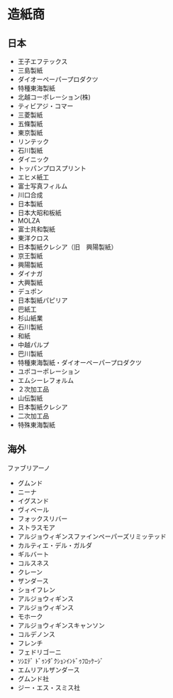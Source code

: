 # 造紙商

## 日本
- 王子エフテックス
- 三島製紙
- ダイオーペーパープロダクツ
- 特種東海製紙
- 北越コーポレーション(株)
- ティビアジ・コマー
- 三菱製紙
- 五條製紙
- 東京製紙
- リンテック
- 石川製紙　
- ダイニック
- トッパンプロスプリント
- エヒメ紙工
- 富士写真フィルム
- 川口合成
- 日本製紙
- 日本大昭和板紙
- MOLZA
- 富士共和製紙
- 東洋クロス
- 日本製紙クレシア（旧　興陽製紙）
- 京王製紙
- 興陽製紙
- ダイナガ
- 大興製紙
- デュポン
- 日本製紙パピリア
- 巴紙工
- 杉山紙業
- 石川製紙
- 和紙
- 中越パルプ
- 巴川製紙
- 特種東海製紙・ダイオーペーパープロダクツ
- ユポコーポレーション
- エムシーレフォルム
- ２次加工品
- 山伝製紙
- 日本製紙クレシア
- 二次加工品
- 特殊東海製紙

## 海外
ファブリアーノ
- グムンド
- ニーナ
- イグスンド
- ヴィベール
- フォックスリバー
- ストラスモア
- アルジョウィギンスファインペーパーズリミッテッド
- カルティエ・デル・ガルダ
- ギルバート
- コルスネス
- クレーン
- ザンダース
- ショイフレン
- アルジョウィギンス　
- アルジョウィギンス
- モホーク
- アルジョウィギンスキャンソン
- コルデノンス
- フレンチ
- フェドリゴーニ
- ｿｼｴﾃﾞ ﾄﾞｩﾝﾀﾞｸｼｮﾝｲﾝﾄﾞｩﾌﾛｯｹｰｼﾞ
- エムリアルザンダース
- グムンド社
- ジー・エス・スミス社